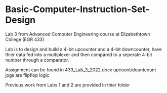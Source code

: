 # Basic-Computer-Instruction-Set-Design
Lab 3 from Advanced Computer Engineering course at Elizabethtown College (EGR 433)

Lab is to design and build a 4-bit upcounter and a 4-bit downcounter, have thier data fed into a multiplexer and then compared to a seperate 4-bit number through a comparator. 

Assignment can be found in 433_Lab_3_2022.docx
upcount/dountcount jpgs are flipflop logic 

Previous work from Labs 1 and 2 are provided in thier folder
